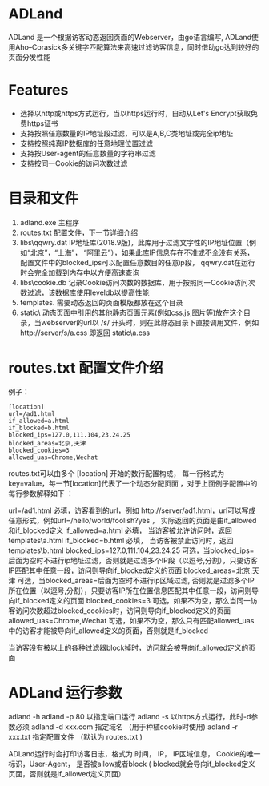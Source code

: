 # ADLand

ADLand 是一个根据访客动态返回页面的Webserver，由go语言编写, ADLand使用Aho–Corasick多关键字匹配算法来高速过滤访客信息，同时借助go达到较好的页面分发性能

# Features
- 选择以http或https方式运行，当以https运行时，自动从Let's Encrypt获取免费https证书
- 支持按照任意数量的IP地址段过滤，可以是A,B,C类地址或完全ip地址
- 支持按照纯真IP数据库的任意地理位置过滤
- 支持按User-agent的任意数量的字符串过滤
- 支持按同一Cookie的访问次数过滤

# 目录和文件

1. adland.exe    主程序
2. routes.txt     配置文件，下一节详细介绍
3. libs\qqwry.dat      IP地址库(2018.9版)，此库用于过滤文字性的IP地址位置（例如“北京”，“上海”， “阿里云”），如果此库IP信息存在不准或不全没有关系，配置文件中的blocked_ips可以配置任意数目的任意ip段， qqwry.dat在运行时会完全加载到内存中以方便高速查询
4. libs\cookie.db      记录Cookie访问次数的数据库，用于按照同一Cookie访问次数过滤，该数据库使用leveldb以提高性能
5. templates\.     需要动态返回的页面模版都放在这个目录
6. static\      动态页面中引用的其他静态页面元素(例如css,js,图片等)放在这个目录，当webserver的url以 /s/ 开头时，则在此静态目录下直接调用文件，例如 http://server/s/a.css 即返回 static\a.css

# routes.txt 配置文件介绍

例子：
```
[location]
url=/ad1.html
if_allowed=a.html
if_blocked=b.html
blocked_ips=127.0,111.104,23.24.25
blocked_areas=北京,天津
blocked_cookies=3
allowed_uas=Chrome,Wechat
```

routes.txt可以由多个 [location] 开始的数行配置构成， 每一行格式为key=value，每一节[location]代表了一个动态分配页面 ，对于上面例子配置中的每行参数解释如下 ：

url=/ad1.html            必填，访客看到的url，例如 http://server/ad1.html，url可以写成任意形式，例如url=/hello/world/foolish?yes ， 实际返回的页面是由if_allowed和if_blocked定义
if_allowed=a.html     必填， 当访客被允许访问时，返回 templates\a.html
if_blocked=b.html     必填， 当访客被禁止访问时，返回 templates\b.html
blocked_ips=127.0,111.104,23.24.25 可选，当blocked_ips=后面为空时不进行ip地址过滤，否则就是过滤多个IP段（以逗号,分割），只要访客IP匹配其中任意一段，访问则导向if_blocked定义的页面
blocked_areas=北京,天津  可选，当blocked_areas=后面为空时不进行ip区域过滤, 否则就是过滤多个IP所在位置（以逗号,分割），只要访客IP所在位置信息匹配其中任意一段，访问则导向if_blocked定义的页面
blocked_cookies=3 可选，如果不为空，那么当同一访客访问次数超过blocked_cookies时，访问则导向if_blocked定义的页面
allowed_uas=Chrome,Wechat  可选，如果不为空，那么只有匹配allowed_uas中的访客才能被导向if_allowed定义的页面，否则就是if_blocked

当访客没有被以上的各种过滤器block掉时，访问就会被导向if_allowed定义的页面

# ADLand 运行参数
adland -h
adland -p 80  以指定端口运行
adland -s 以https方式运行，此时-d参数必须
adland -d xxx.com 指定域名 （用于种植cookie时使用)
adland -r xxx.txt 指定配置文件 （默认为 routes.txt )

ADLand运行时会打印访客日志，格式为
时间， IP， IP区域信息， Cookie的唯一标识，User-Agent， 是否被allow或者block ( blocked就会导向if_blocked定义页面，否则就是if_allowed定义页面）






